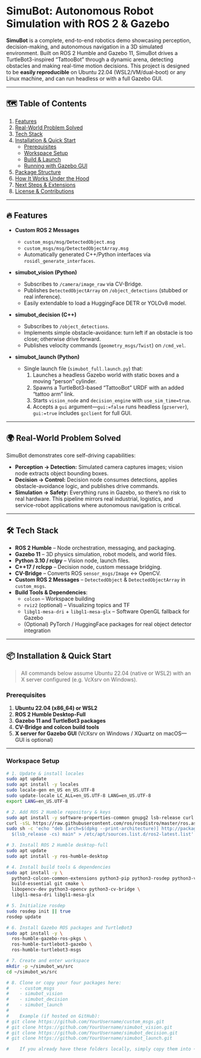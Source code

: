 # SimuBot: Autonomous Robot Simulation with ROS 2 & Gazebo

**SimuBot** is a complete, end-to-end robotics demo showcasing perception, decision-making, and autonomous navigation in a 3D simulated environment. Built on ROS 2 Humble and Gazebo 11, SimuBot drives a TurtleBot3-inspired “TattooBot” through a dynamic arena, detecting obstacles and making real-time motion decisions. This project is designed to be **easily reproducible** on Ubuntu 22.04 (WSL2/VM/dual-boot) or any Linux machine, and can run headless or with a full Gazebo GUI.

---

## 🗺️ Table of Contents

1. [Features](#features)  
2. [Real-World Problem Solved](#real-world-problem-solved)  
3. [Tech Stack](#tech-stack)  
4. [Installation & Quick Start](#installation--quick-start)  
   - [Prerequisites](#prerequisites)  
   - [Workspace Setup](#workspace-setup)  
   - [Build & Launch](#build--launch)  
   - [Running with Gazebo GUI](#running-with-gazebo-gui)  
5. [Package Structure](#package-structure)  
6. [How It Works Under the Hood](#how-it-works-under-the-hood)  
7. [Next Steps & Extensions](#next-steps--extensions)  
8. [License & Contributions](#license--contributions)  

---

## 🔥 Features

- **Custom ROS 2 Messages**  
  - `custom_msgs/msg/DetectedObject.msg`  
  - `custom_msgs/msg/DetectedObjectArray.msg`  
  - Automatically generated C++/Python interfaces via `rosidl_generate_interfaces`.

- **simubot_vision (Python)**  
  - Subscribes to `/camera/image_raw` via CV-Bridge.  
  - Publishes `DetectedObjectArray` on `/object_detections` (stubbed or real inference).  
  - Easily extendable to load a HuggingFace DETR or YOLOv8 model.

- **simubot_decision (C++)**  
  - Subscribes to `/object_detections`.  
  - Implements simple obstacle-avoidance: turn left if an obstacle is too close; otherwise drive forward.  
  - Publishes velocity commands (`geometry_msgs/Twist`) on `/cmd_vel`.

- **simubot_launch (Python)**  
  - Single launch file (`simubot_full.launch.py`) that:  
    1. Launches a headless Gazebo world with static boxes and a moving “person” cylinder.  
    2. Spawns a TurtleBot3-based “TattooBot” URDF with an added “tattoo arm” link.  
    3. Starts `vision_node` and `decision_engine` with `use_sim_time=true`.  
    4. Accepts a `gui` argument—`gui:=false` runs headless (`gzserver`), `gui:=true` includes `gzclient` for full GUI.

---

## 🌍 Real-World Problem Solved

SimuBot demonstrates core self-driving capabilities:
- **Perception → Detection:** Simulated camera captures images; vision node extracts object bounding boxes.  
- **Decision → Control:** Decision node consumes detections, applies obstacle-avoidance logic, and publishes drive commands.  
- **Simulation → Safety:** Everything runs in Gazebo, so there’s no risk to real hardware. This pipeline mirrors real industrial, logistics, and service-robot applications where autonomous navigation is critical.

---

## 🛠️ Tech Stack

- **ROS 2 Humble** – Node orchestration, messaging, and packaging.  
- **Gazebo 11** – 3D physics simulation, robot models, and world files.  
- **Python 3.10 / rclpy** – Vision node, launch files.  
- **C++17 / rclcpp** – Decision node, custom message bridging.  
- **CV-Bridge** – Converts ROS `sensor_msgs/Image` ↔ OpenCV.  
- **Custom ROS 2 Messages** – `DetectedObject` & `DetectedObjectArray` in `custom_msgs`.  
- **Build Tools & Dependencies**:  
  - `colcon` – Workspace building  
  - `rviz2` (optional) – Visualizing topics and TF  
  - `libgl1-mesa-dri` + `libgl1-mesa-glx` – Software OpenGL fallback for Gazebo  
  - (Optional) PyTorch / HuggingFace packages for real object detector integration  

---

## 📦 Installation & Quick Start

> All commands below assume Ubuntu 22.04 (native or WSL2) with an X server configured (e.g. VcXsrv on Windows).

### Prerequisites

1. **Ubuntu 22.04 (x86_64) or WSL2**  
2. **ROS 2 Humble Desktop-Full**  
3. **Gazebo 11 and TurtleBot3 packages**  
4. **CV-Bridge and colcon build tools**  
5. **X server for Gazebo GUI** (VcXsrv on Windows / XQuartz on macOS—GUI is optional)

---

### Workspace Setup

```bash
# 1. Update & install locales
sudo apt update
sudo apt install -y locales
sudo locale-gen en_US en_US.UTF-8
sudo update-locale LC_ALL=en_US.UTF-8 LANG=en_US.UTF-8
export LANG=en_US.UTF-8

# 2. Add ROS 2 Humble repository & keys
sudo apt install -y software-properties-common gnupg2 lsb-release curl
curl -sSL https://raw.githubusercontent.com/ros/rosdistro/master/ros.asc | sudo apt-key add -
sudo sh -c 'echo "deb [arch=$(dpkg --print-architecture)] http://packages.ros.org/ros2/ubuntu \
  $(lsb_release -cs) main" > /etc/apt/sources.list.d/ros2-latest.list'

# 3. Install ROS 2 Humble desktop-full
sudo apt update
sudo apt install -y ros-humble-desktop

# 4. Install build tools & dependencies
sudo apt install -y \
  python3-colcon-common-extensions python3-pip python3-rosdep python3-vcstool \
  build-essential git cmake \
  libopencv-dev python3-opencv python3-cv-bridge \
  libgl1-mesa-dri libgl1-mesa-glx

# 5. Initialize rosdep
sudo rosdep init || true
rosdep update

# 6. Install Gazebo ROS packages and TurtleBot3
sudo apt install -y \
  ros-humble-gazebo-ros-pkgs \
  ros-humble-turtlebot3-gazebo \
  ros-humble-turtlebot3-msgs

# 7. Create and enter workspace
mkdir -p ~/simubot_ws/src
cd ~/simubot_ws/src

# 8. Clone or copy your four packages here:
#    - custom_msgs
#    - simubot_vision
#    - simubot_decision
#    - simubot_launch
#
#    Example (if hosted on GitHub):
# git clone https://github.com/YourUsername/custom_msgs.git
# git clone https://github.com/YourUsername/simubot_vision.git
# git clone https://github.com/YourUsername/simubot_decision.git
# git clone https://github.com/YourUsername/simubot_launch.git

#    If you already have these folders locally, simply copy them into ~/simubot_ws/src/
